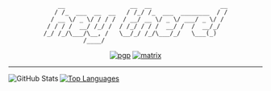 <div align="center">

```
    __                  __  __                   __
   / /_  ___  __  __   / /_/ /_  ___  ________  / /
  / __ \/ _ \/ / / /  / __/ __ \/ _ \/ ___/ _ \/ / 
 / / / /  __/ /_/ /  / /_/ / / /  __/ /  /  __/_/  
/_/ /_/\___/\__, /   \__/_/ /_/\___/_/   \___(_)   
           /____/                                  
```

[![pgp](https://img.shields.io/badge/pgp-AB5F%20C04C%203C94%20443F-141321?labelColor=343341)](https://github.com/acuteenvy.gpg)
[![matrix](https://img.shields.io/badge/matrix-@acuteenvy:matrix.org-141321?labelColor=343341)](https://matrix.to/#/@acuteenvy:matrix.org)

</div>

---

<a align="center" href=https://github.com/anuraghazra/github-readme-stats>
  <img align="left" alt="GitHub Stats" src="https://github-readme-stats.vercel.app/api?username=acuteenvy&show_icons=true&hide_border=true&include_all_commits=true&theme=radical" />
  <img align="center" alt="Top Languages" src="https://github-readme-stats.vercel.app/api/top-langs/?username=acuteenvy&hide_border=true&layout=compact&exclude_repo=acuteenvy.github.io&theme=radical" />
</a>
